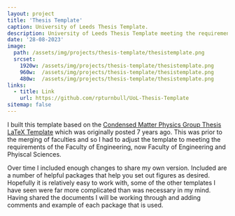 ```yaml
---
layout: project
title: 'Thesis Template'
caption: University of Leeds Thesis Template.
description: University of Leeds Thesis Template meeting the requirements of the Faculty of Engineering and Physical Science.
date: '28-08-2023'
image: 
  path: /assets/img/projects/thesis-template/thesistemplate.png
  srcset: 
	1920w: /assets/img/projects/thesis-template/thesistemplate.png
	960w:  /assets/img/projects/thesis-template/thesistemplate.png
	480w:  /assets/img/projects/thesis-template/thesistemplate.png
links:
  - title: Link
    url: https://github.com/rpturnbull/UoL-Thesis-Template
sitemap: false
---
```


I built this template based on the [Condensed Matter Physics Group Thesis LaTeX Template](https://github.com/stonerlab/Thesis-template) which was originally posted 7 years ago. This was prior to the merging of faculties and so I had to adjust the template to meeting the requirements of the Faculty of Engineering, now Faculty of Engineering and Phyiscal Sciences.

Over time I included enough changes to share my own version. Included are a number of helpful packages that help you set out figures as desired. Hopefully it is relatively easy to work with, some of the other templates I have seen were far more complicated than was necessary in my mind. Having shared the documents I will be working through and adding comments and example of each package that is used.
